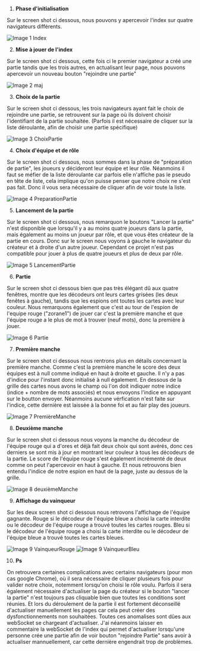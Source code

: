 1. **Phase d'initialisation**

Sur le screen shot ci dessous, nous pouvons y apercevoir l'index sur quatre navigateurs différents. 

![Image 1 Index](images/Index.png)

2. **Mise à jouer de l'index**

Sur le screen shot ci dessous, cette fois ci le premier navigateur a créé une partie tandis que les trois autres, en actualisant leur page, nous pouvons apercevoir un nouveau bouton "rejoindre une partie"

![Image 2 maj](images/image2.png)

3. **Choix de la partie**

Sur le screen shot ci dessous, les trois navigateurs ayant fait le choix de rejoindre une partie, se retrouvent sur la page où ils doivent choisir l'identifiant de la partie souhaitée. (Parfois il est nécessaire de cliquer sur la liste déroulante, afin de choisir une partie spécifique) 

![Image 3 ChoixPartie](images/image3.png)

4. **Choix d'équipe et de rôle**

Sur le screen shot ci dessous, nous sommes dans la phase de "préparation de partie", les joueurs y décideront leur équipe et leur rôle. Néanmoins il faut se méfier de la liste déroulante car parfois elle n'affiche pas le pseudo en tête de liste, cela implique qu'on puisse penser que notre choix ne s'est pas fait. Donc il vous sera nécessaire de cliquer afin de voir toute la liste. 

![Image 4 PreparationPartie](images/image4.png)

5. **Lancement de la partie**

Sur le screen shot ci dessous, nous remarquon le boutons "Lancer la partie" n'est disponible que lorsqu'il y a au moins quatre joueurs dans la partie, mais également au moins un joueur par rôle, et que vous êtes créateur de la partie en cours. Donc sur le screen nous voyons à gauche le navigateur du créateur et à droite d'un autre joueur. Cependant ce projet n'est pas compatible pour jouer à plus de quatre joueurs et plus de deux par rôle.  

![Image 5 LancementPartie](images/image5.png)

6. **Partie**

Sur le screen shot ci dessous bien que pas très élégant dû aux quatre fenêtres, montre que les décodeurs ont leurs cartes grisées (les deux fenêtes à gauche), tandis que les espions ont toutes les cartes avec leur couleur. Nous remarquons également que c'est au tour de l'espion de l'equipe rouge ("zorane1") de jouer car c'est la première manche et que l'équipe rouge a le plus de mot à trouver (neuf mots), donc la première à jouer. 

![Image 6 Partie](images/image6.png)

7. **Première manche**

Sur le screen shot ci dessous nous rentrons plus en détails concernant la première manche. Comme c'est la première manche le score des deux équipes est à null comme indiqué en haut à droite et gauche. Il n'y a pas d'indice pour l'instant donc initialisé à null également. En dessous de la grille des cartes nous avons le champ où l'on doit indiquer notre indice (indice + nombre de mots associés) et nous envoyons l'indice en appuyant sur le boutton envoyer. Néanmoins aucune vérfication n'est faite sur l'indice, cette dernière est laissée à la bonne foi et au fair play des joueurs. 

![Image 7 PremièreManche](images/image7.png)

8. **Deuxième manche**

Sur le screen shot ci dessous nous voyons la manche du décodeur de l'équipe rouge qui a d'ores et déjà fait deux choix qui sont avérés, donc ces derniers se sont mis à jour en montrant leur couleur à tous les décodeurs de la partie. Le score de l'équipe rouge s'est également incrémenté de deux comme on peut l'apercevoir en haut à gauche. Et nous retrouvons bien entendu l'indice de notre espion en haut de la page, juste au dessus de la grille.

![Image 8 deuxièmeManche](images/image8.png)

9. **Affichage du vainqueur**

Sur les deux screen shot ci dessous nous retrovons l'affichage de l'équipe gagnante. Rouge si le décodeur de l'équipe bleue a choisi la carte interdite ou le décodeur de l'équipe rouge a trouvé toutes les cartes rouges. 
Bleu si le décodeur de l'équipe rouge a choisi la carte interdite ou le décodeur de l'équipe bleue a trouvé toutes les cartes bleues. 

![Image 9 VainqueurRouge](images/image9.png)
![Image 9 VainqueurBleu](images/image10.png)



10. **Ps**

On retrouvera certaines complications avec certains navigateurs (pour mon cas google Chrome), où il sera nécessaire de cliquer plusieurs fois pour valider notre choix, notemment lorsqu'on choisi le rôle voulu. Parfois il sera également nécessaire d'actualiser la page du créateur si le bouton "lancer la partie" n'est toujours pas cliquable bien que toutes les conditions sont réunies. Et lors du déroulement de la partie il est fortement déconseillé d'actualiser manuellement les pages car cela peut créer des dysfonctionnements non souhaitées. Toutes ces anomalises sont dûes aux webSocket se chargeant d'actualiser. J'ai néanmoins laisser en commentaire la webSocket de l'index qui permet d'actualiser lorsqu'une personne crée une partie afin de voir bouton "rejoindre Partie" sans avoir à actualiser mannuellement, car cette dernière engendrait trop de problèmes. 



